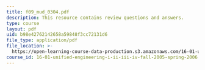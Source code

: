 ```yaml
---
title: f09_mud_0304.pdf
description: This resource contains review questions and answers.
type: course
layout: pdf
uid: b98e42762142658a59848f3cc72131d6
file_type: application/pdf
file_location: >-
  https://open-learning-course-data-production.s3.amazonaws.com/16-01-unified-engineering-i-ii-iii-iv-fall-2005-spring-2006/b98e42762142658a59848f3cc72131d6_f09_mud_0304.pdf
course_id: 16-01-unified-engineering-i-ii-iii-iv-fall-2005-spring-2006
---
```

